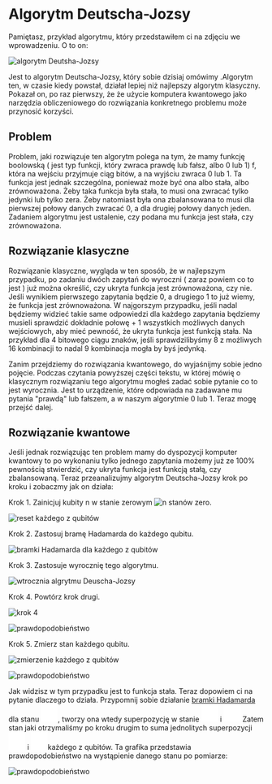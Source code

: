 # Algorytm Deutscha-Jozsy

Pamiętasz, przykład algorytmu, który przedstawiłem ci na zdjęciu we wprowadzeniu. O to on:

![algorytm Deutsha-Jozsy](../../img/algorytm-Deutscha-Jozsy.png)

Jest to algorytm Deutscha-Jozsy, który sobie dzisiaj omówimy .Algorytm ten, w czasie kiedy powstał, działał lepiej niż najlepszy algorytm klasyczny. Pokazał on, po raz pierwszy, że że użycie komputera kwantowego jako narzędzia obliczeniowego do rozwiązania konkretnego problemu może przynosić korzyści.

## Problem

Problem, jaki rozwiązuje ten algorytm polega na tym, że mamy funkcję boolowską ( jest typ funkcji, który zwraca prawdę lub fałsz, albo 0 lub 1) f, która na wejściu przyjmuje ciąg bitów, a na wyjściu zwraca 0 lub 1. Ta funkcja jest jednak szczególna, ponieważ może być ona albo stała, albo zrównoważona. Żeby taka funkcja była stała, to musi ona zwracać tylko jedynki lub tylko zera. Żeby natomiast była ona zbalansowana to musi dla pierwszej połowy danych zwracać 0, a dla drugiej połowy danych jeden. Zadaniem algorytmu jest ustalenie, czy podana mu funkcja jest stała, czy zrównoważona.

## Rozwiązanie klasyczne

Rozwiązanie klasyczne, wygląda w ten sposób, że w najlepszym przypadku, po zadaniu dwóch zapytań do wyroczni ( zaraz powiem co to jest ) już można określić, czy ukryta funkcja jest zrównoważona, czy nie. Jeśli wynikiem pierwszego zapytania będzie 0, a drugiego 1 to już wiemy, że funkcja jest zrównoważona. W najgorszym przypadku, jeśli nadal będziemy widzieć takie same odpowiedzi dla każdego zapytania będziemy musieli sprawdzić dokładnie połowę + 1 wszystkich możliwych danych wejściowych, aby mieć pewność, że ukryta funkcja jest funkcją stała. Na przykład dla 4 bitowego ciągu znaków, jeśli sprawdzilibyśmy 8 z możliwych 16 kombinacji to nadal 9 kombinacja mogła by byś jedynką.

Zanim przejdziemy do rozwiązania kwantowego, do wyjaśnijmy sobie jedno pojęcie. Podczas czytania powyższej części tekstu, w której mówię o klasycznym rozwiązaniu tego algorytmu mogłeś zadać sobie pytanie co to jest wyrocznia. Jest to urządzenie, które odpowiada na zadawane mu pytania "prawdą" lub fałszem, a w naszym algorytmie 0 lub 1. Teraz mogę przejść dalej.

## Rozwiązanie kwantowe

Jeśli jednak rozwiązując ten problem mamy do dyspozycji komputer kwantowy to po wykonaniu tylko jednego zapytania możemy już ze 100% pewnością stwierdzić, czy ukryta funkcja jest funkcją stałą, czy zbalansowaną. Teraz przeanalizujmy algorytm Deutscha-Jozsy krok po kroku i zobaczmy jak on działa:

 Krok 1. Zainicjuj kubity n w stanie zerowym ![n stanów zero](../../img/n_zero_state.svg?display=inline).

 ![reset każdego z qubitów](../../img/circuit-kms5deve.png)

 Krok 2. Zastosuj bramę Hadamarda do każdego qubitu.

 ![bramki Hadamarda dla każdego z qubitów](../../img/circuit-kms5dev.png)

 Krok 3. Zastosuje wyrocznię tego algorytmu.

 ![wtrocznia algrytmu Deuscha-Jozsy](../../img/circuit-kms5lmzi.png)

 Krok 4. Powtórz krok drugi.

 ![krok 4](../../img/circuit-kms5p81m.png)

 ![prawdopodobieństwo](../../img/circuit-kms5p81m.png)

 Krok 5. Zmierz stan każdego qubitu.

 ![zmierzenie każdego z qubitów](../../img/circuit-kms6lnin.png)

 ![prawdopodobieństwo](../../img/circuit-kms6lnin.png)

Jak widzisz w tym przypadku jest to funkcja stała. Teraz dopowiem ci na pytanie dlaczego to działa. Przypomnij sobie działanie [bramki Hadamarda](../computing_and_Quantum_Circuits/../../computing_and_Quantum_Circuits/H_gate.html) dla stanu ![stan 0](../../img/stan_0.svg?display=inline), tworzy ona wtedy superpozycję w stanie ![stan 0](../../img/stan_0.svg?display=inline) i ![stan 1](../../img/stan_1.svg?display=inline)
Zatem stan jaki otrzymaliśmy po kroku drugim to suma jednolitych superpozycji ![stan 0](../../img/stan_0.svg?display=inline) i ![stan 1](../../img/stan_1.svg?display=inline)każdego z qubitów. Ta grafika przedstawia prawdopodobieństwo na wystąpienie danego stanu po pomiarze:

![prawdopodobieństwo](../../img/wynik_algorytmu-Deutscha-Jozsy.png)
